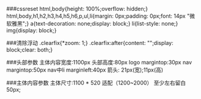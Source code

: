 ###cssreset
	html,body{height: 100%;overflow: hidden;}
	html,body,h1,h2,h3,h4,h5,h6,p,ul,li{margin: 0px;padding: 0px;font: 14px "微软雅黑";}
	a{text-decoration: none;display: block;}
	li{list-style: none;}
	img{display: block;}
	
###清除浮动
	.clearfix{*zoom: 1;}
	.clearfix:after{content: "";display: block;clear: both;}

###头部参数
	主体内容宽度:1100px
	头部高度:80px
	logo margintop:30px
	nav  margintop:50px
	nav中li marginleft:40px
	箭头: 21px(宽);11px(高)
	
###主体内容参数
	主体尺寸:1100 * 520 
	适配（1200~2000）
	至少左右留白50px;